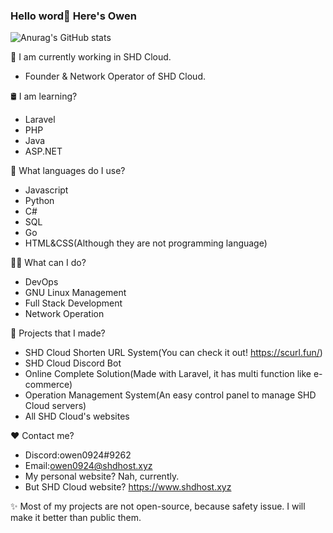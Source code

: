 ### Hello word👋 Here's Owen

![Anurag's GitHub stats](https://github-readme-stats.vercel.app/api?username=owen0924&show_icons=true&theme=tokyonight)

💾 I am currently working in SHD Cloud.
- Founder & Network Operator of SHD Cloud.

🛢️ I am learning?
- Laravel
- PHP
- Java
- ASP.NET

🔮 What languages do I use?
- Javascript
- Python
- C#
- SQL
- Go
- HTML&CSS(Although they are not programming language)

🙋‍♂️ What can I do?
- DevOps
- GNU Linux Management
- Full Stack Development
- Network Operation

💎 Projects that I made?
- SHD Cloud Shorten URL System(You can check it out! https://scurl.fun/)
- SHD Cloud Discord Bot
- Online Complete Solution(Made with Laravel, it has multi function like e-commerce)
- Operation Management System(An easy control panel to manage SHD Cloud servers)
- All SHD Cloud's websites

❤️ Contact me?
- Discord:owen0924#9262
- Email:owen0924@shdhost.xyz
- My personal website? Nah, currently.
- But SHD Cloud website? https://www.shdhost.xyz

✨ Most of my projects are not open-source, because safety issue. I will make it better than public them.
